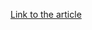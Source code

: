 [Link to the article](https://www.akamai.com/blog/security/secure-internet-access-needed-everywhere)
